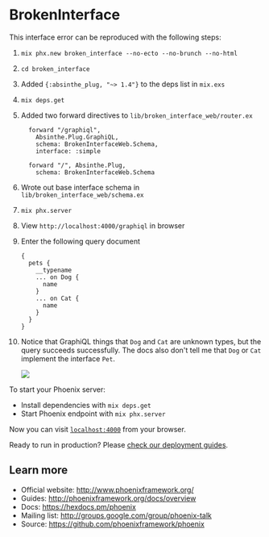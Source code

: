 # BrokenInterface

This interface error can be reproduced with the following steps:

1. `mix phx.new broken_interface --no-ecto --no-brunch --no-html`
1. `cd broken_interface`
1. Added `{:absinthe_plug, "~> 1.4"}` to the deps list in `mix.exs`
1. `mix deps.get`
1. Added two forward directives to `lib/broken_interface_web/router.ex`

    ```
      forward "/graphiql",
        Absinthe.Plug.GraphiQL,
        schema: BrokenInterfaceWeb.Schema,
        interface: :simple

      forward "/", Absinthe.Plug,
        schema: BrokenInterfaceWeb.Schema
    ```

1. Wrote out base interface schema in `lib/broken_interface_web/schema.ex`
1. `mix phx.server`
1. View `http://localhost:4000/graphiql` in browser
1. Enter the following query document

    ```
    {
      pets {
        __typename
        ... on Dog {
          name
        }
        ... on Cat {
          name
        }
      }
    }
    ```
1. Notice that GraphiQL things that `Dog` and `Cat` are unknown types, but the query succeeds successfully. The docs also don't tell me that `Dog` or `Cat` implement the interface `Pet`.

    ![](https://content.screencast.com/users/CDay.zendesk/folders/Jing/media/511db1ea-af01-4551-84db-d14deab82058/00000520.png)



To start your Phoenix server:

  * Install dependencies with `mix deps.get`
  * Start Phoenix endpoint with `mix phx.server`

Now you can visit [`localhost:4000`](http://localhost:4000) from your browser.

Ready to run in production? Please [check our deployment guides](http://www.phoenixframework.org/docs/deployment).

## Learn more

  * Official website: http://www.phoenixframework.org/
  * Guides: http://phoenixframework.org/docs/overview
  * Docs: https://hexdocs.pm/phoenix
  * Mailing list: http://groups.google.com/group/phoenix-talk
  * Source: https://github.com/phoenixframework/phoenix
